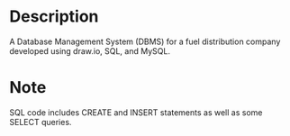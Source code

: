 # Description
A Database Management System (DBMS) for a fuel distribution company developed using draw.io, SQL, and MySQL.

# Note
SQL code includes CREATE and INSERT statements as well as some SELECT queries.
